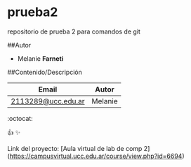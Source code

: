 # prueba2
repositorio de prueba 2 para comandos de git

##Autor
* Melanie **Farneti**

##Contenido/Descripción

| Email | Autor |
|-------|-------|
|2113289@ucc.edu.ar|Melanie|

:octocat:

:+1:
:sparkles:

Link del proyecto: [Aula virtual de lab de comp 2] (https://campusvirtual.ucc.edu.ar/course/view.php?id=6694)